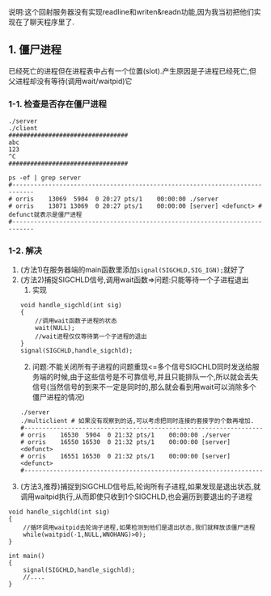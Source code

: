 说明:这个回射服务器没有实现readline和writen&readn功能,因为我当初把他们实现在了聊天程序里了.
## 1. 僵尸进程
已经死亡的进程但在进程表中占有一个位置(slot).产生原因是子进程已经死亡,但父进程却没有等待(调用wait/waitpid)它
### 1-1. 检查是否存在僵尸进程
```
./server
./client
#################################
abc
123
^C
#################################

ps -ef | grep server
#----------------------------------------------------------------------------
# orris    13069  5904  0 20:27 pts/1    00:00:00 ./server
# orris    13071 13069  0 20:27 pts/1    00:00:00 [server] <defunct> # defunct就表示是僵尸进程
#----------------------------------------------------------------------------

```
### 1-2. 解决
1. (方法1)在服务器端的main函数里添加`signal(SIGCHLD,SIG_IGN);`就好了
2. (方法2)捕捉SIGCHLD信号,调用wait函数=>问题:只能等待一个子进程退出
    1. 实现
    ```
    void handle_sigchld(int sig)
    {   
        //调用wait函数子进程的状态
        wait(NULL);
        //wait进程仅仅等待第一个子进程的退出
    }
    signal(SIGCHLD,handle_sigchld);
    ```
    2. 问题:不能关闭所有子进程的问题重现<=多个信号SIGCHLD同时发送给服务端的时候,由于这些信号是不可靠信号,并且只能排队一个,所以就会丢失信号(当然信号的到来不一定是同时的,那么就会看到用wait可以消除多个僵尸进程的情况)
    ```
    ./server
    ./multiclient # 如果没有观察到的话,可以考虑把同时连接的套接字的个数再增加.
    #------------------------------------------------------------------
    # orris    16530  5904  0 21:32 pts/1    00:00:00 ./server
    # orris    16550 16530  0 21:32 pts/1    00:00:00 [server] <defunct>
    # orris    16551 16530  0 21:32 pts/1    00:00:00 [server] <defunct>
    #------------------------------------------------------------------

    ```
3. (方法3,推荐)捕捉到SIGCHLD信号后,轮询所有子进程,如果发现是退出状态,就调用waitpid执行,从而即使只收到1个SIGCHLD,也会遍历到要退出的子进程
```
void handle_sigchld(int sig)
{
    //循环调用waitpid去轮询子进程,如果检测到他们是退出状态,我们就释放该僵尸进程
    while(waitpid(-1,NULL,WNOHANG)>0);
}

int main()
{
    signal(SIGCHLD,handle_sigchld);
    //....
}
```
